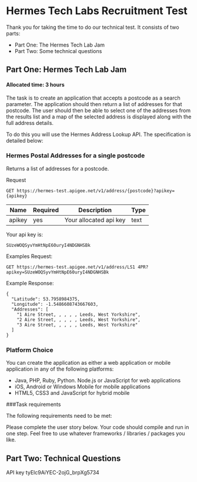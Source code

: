 # Hermes Tech Labs Recruitment Test

Thank you for taking the time to do our technical test. It consists of two parts:

* Part One: The Hermes Tech Lab Jam
* Part Two: Some technical questions

Part One: Hermes Tech Lab Jam
------

#### Allocated time: 3 hours
The task is to create an application that accepts a postcode as a search parameter. The application should then return a list of addresses for that postcode. The user should then be able to select one of the addresses from the results list and a map of the selected address is displayed along with the full address details.

To do this you will use the Hermes Address Lookup API. The specification is detailed below:

### Hermes Postal Addresses for a single postcode

Returns a list of addresses for a postcode.

Request
```
GET https://hermes-test.apigee.net/v1/address/{postcode}?apikey={apikey}
```
| Name       | Required           | Description  |   Type |
| ------------- | ------------- | ----- | ----- |
| apikey      | yes | Your allocated api key | text |


Your api key is:

```
SUzeWOQSyvYmHtNpE60uryI4NDGNHSBk
```
Examples Request:
```
GET https://hermes-test.apigee.net/v1/address/LS1 4PR?apikey=SUzeWOQSyvYmHtNpE60uryI4NDGNHSBk
```
Example Response:

```
{
  "Latitude": 53.7958984375,
  "Longitude": -1.5486608743667603,
  "Addresses": [
    "1 Aire Street, , , , , Leeds, West Yorkshire",
    "2 Aire Street, , , , , Leeds, West Yorkshire",
    "3 Aire Street, , , , , Leeds, West Yorkshire"
  ]
}
```
### Platform Choice

You can create the application as either a web application or mobile application in any of the following platforms:

* Java, PHP, Ruby, Python. Node.js or JavaScript for web applications
* iOS, Android or Windows Mobile for mobile applications 
* HTML5, CSS3 and JavaScript for hybrid mobile

###Task requirements

The following requirements need to be met:

Please complete the user story below.
Your code should compile and run in one step.
Feel free to use whatever frameworks / libraries / packages you like.

Part Two: Technical Questions
------


API key
tyElc9AiYEC-2ojG_brpXg5734
